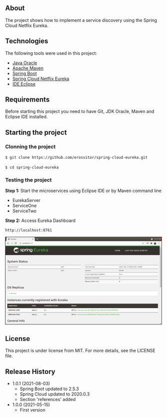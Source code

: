 ## About
The project shows how to implement a service discovery using the Spring Cloud Netflix Eureka.

## Technologies
The following tools were used in this project:

* [Java Oracle](https://www.oracle.com/java/)
* [Apache Maven](https://maven.apache.org/)
* [Spring Boot](https://spring.io/projects/spring-boot)
* [Spring Cloud Netflix Eureka](https://spring.io/projects/spring-cloud-netflix)
* [IDE Eclipse](https://www.eclipse.org/)

## Requirements
Before starting this project you need to have Git, JDK Oracle, Maven and Eclipse IDE installed.

## Starting the project

### Clonning the project
```
$ git clone https://github.com/erosvitor/spring-cloud-eureka.git

$ cd spring-cloud-eureka
```

### Testing the project
**Step 1:** Start the microservices using Eclipse IDE or by Maven command line
* EurekaServer
* ServiceOne
* ServiceTwo

**Step 2:** Access Eureka Dashboard

```
http://localhost:8761
```

![](references/eureka-dashboard.png)

## License
This project is under license from MIT. For more details, see the LICENSE file.

## Release History
* 1.0.1 (2021-08-03)
    * Spring Boot updated to 2.5.3
    * Spring Cloud updated to 2020.0.3
    * Section 'references' added
* 1.0.0 (2021-05-15)
    * First version
